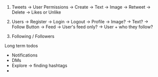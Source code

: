 1. Tweets
    -> User Permissions
        -> Create
            -> Text
            -> Image
        -> Retweet
        -> Delete
        -> Likes or Unlike

    
2. Users
    -> Register
    -> Login
    -> Logout
    -> Profile
        -> Image?
        -> Text?
        -> Follow Button
    -> Feed
        -> User's feed only?
        -> User + who they follow?

3. Following / Followers

Long term todos
- Notifications
- DMs
- Explore -> finding hashtags
- 